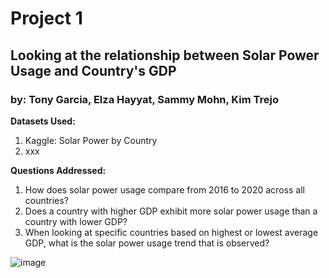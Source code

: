 # Project 1
## Looking at the relationship between Solar Power Usage and Country's GDP
### by: Tony Garcia, Elza Hayyat, Sammy Mohn, Kim Trejo

**Datasets Used:**
1. Kaggle: Solar Power by Country
2. xxx



**Questions Addressed:**
1. How does solar power usage compare from 2016 to 2020 across all countries?
2. Does a country with higher GDP exhibit more solar power usage than a country with lower GDP?
3. When looking at specific countries based on highest or lowest average GDP, what is the solar power usage trend that is observed?



![image](https://user-images.githubusercontent.com/95598645/155256024-91db74d9-a103-4b2e-b4a2-da0bf45f7c0a.png)
